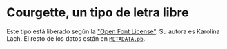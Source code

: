 # Courgette, un tipo de letra libre

Este tipo está liberado según la ["Open Font License"](OFL.txt). Su
autora es Karolina Lach. El resto de los datos están
en [`METADATA.pb`](METADATA.pb). 

